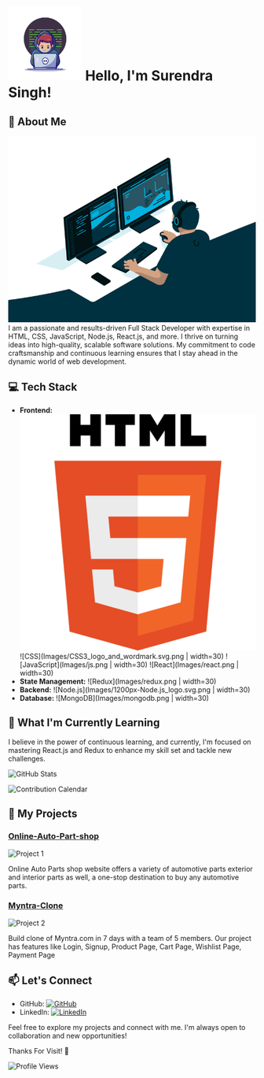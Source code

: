 <!-- Header Section -->
# <img src="Images/21004063.jpg" alt="Surendra Singh" width="150"/> Hello, I'm Surendra Singh!

## 🚀 About Me
![Profile Image](Images/prgrammer.gif)
I am a passionate and results-driven Full Stack Developer with expertise in HTML, CSS, JavaScript, Node.js, React.js, and more. I thrive on turning ideas into high-quality, scalable software solutions. My commitment to code craftsmanship and continuous learning ensures that I stay ahead in the dynamic world of web development.

## 💻 Tech Stack
- **Frontend:** ![HTML](Images/HTML5_logo_and_wordmark.svg.png ) ![CSS](Images/CSS3_logo_and_wordmark.svg.png | width=30) ![JavaScript](Images/js.png | width=30) ![React](Images/react.png | width=30)
- **State Management:** ![Redux](Images/redux.png | width=30)
- **Backend:** ![Node.js](Images/1200px-Node.js_logo.svg.png | width=30)
- **Database:** ![MongoDB](Images/mongodb.png | width=30)

## 🌱 What I'm Currently Learning
I believe in the power of continuous learning, and currently, I'm focused on mastering React.js and Redux to enhance my skill set and tackle new challenges.

<!-- GitHub Stats and Contribution Calendar Section -->
![GitHub Stats](https://github-readme-stats.vercel.app/api?username=SursaChauhan&show_icons=true&count_private=true&hide=contribs,prs&theme=radical)

![Contribution Calendar](https://github-readme-streak-stats.herokuapp.com/?user=SursaChauhan&theme=radical)

<!-- My Projects Section -->
## 🔧 My Projects

### [Online-Auto-Part-shop](https://sursachauhan.github.io/Online-Auto-Part-shop/)
![Project 1](assets/142526317/1896cf25-2981-4fa4-af39-986fe4eb2e5b)

Online Auto Parts shop website offers a variety of automotive parts exterior and interior parts as well, a one-stop destination to buy any automotive parts.

### [Myntra-Clone](https://gilded-vacherin-2e78d2.netlify.app/)
![Project 2](assets/135942012/95ca274f-18dc-4f1d-a7ab-6d03cc5024d7)

Build clone of Myntra.com in 7 days with a team of 5 members. Our project has features like Login, Signup, Product Page, Cart Page, Wishlist Page, Payment Page

<!-- Let's Connect Section -->
## 📫 Let's Connect

- GitHub: [![GitHub](https://img.shields.io/badge/GitHub-SursaChauhan-181717?style=flat&logo=github&logoColor=white)](https://github.com/SursaChauhan)
- LinkedIn: [![LinkedIn](https://img.shields.io/badge/LinkedIn-Surendra_Schauhan-0077B5?style=flat&logo=linkedin&logoColor=white)](https://www.linkedin.com/in/surendra-schauhan/)

Feel free to explore my projects and connect with me. I'm always open to collaboration and new opportunities!

Thanks For Visit! 🚀

<!-- Profile Views Counter -->
![Profile Views](https://komarev.com/ghpvc/?username=SursaChauhan&color=brightgreen)

